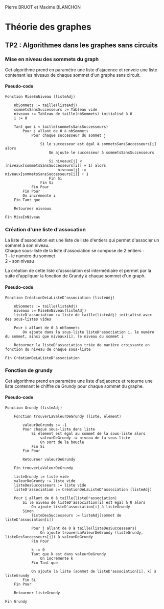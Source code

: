 Pierre BRUOT et Maxime BLANCHON
# Théorie des graphes 
## TP2 : Algorithmes dans les graphes sans circuits

### Mise en niveau des sommets du graph

Cet algorithme prend en paramètre une liste d'ajacence et renvoie une liste contenant les niveaux de chaque sommet d'un graphe sans circuit.

#### Pseudo-code

```
Fonction MiseEnNiveau (listeAdj)

    nbSommets := taille(listeAdj)
    sommetsSansSuccesseurs := Tableau vide
    niveaux := Tableau de taille(nbSommets) initialisé à 0
    i := 0

    Tant que i < taille(sommetsSansSuccesseurs)
        Pour j allant de 0 à nbSommets
            Pour chaque successeur du sommet j
                
                Si le successeur est égal à sommetsSansSuccesseurs[i] alors 
                    On ajoute le successeur à sommetsSansSuccesseurs

                    Si niveaux[j] < (niveaux[sommetsSansSuccesseurs[i]] + 1) alors
                        niveaux[j] := niveaux[sommetsSansSuccesseurs[i]] + 1
                    Fin Si              
                Fin Si
            Fin Pour
        Fin Pour
        On incrémente i
    Fin Tant que

    Retourner niveaux

Fin MiseEnNiveau
```

### Création d'une liste d'assocation

La liste d'association est une liste de liste d'entiers qui permet d'associer un sommet à son niveau. \
 Chaque sous-liste de la liste d'association se compose de 2 entiers : \
 1 - le numéro du sommet \
 2 - son niveau 
 
La création de cette liste d'association est intermédiaire et permet par la suite d'appliquer la fonction de Grundy à chaque sommet d'un graph.

#### Pseudo-code
```
Fonction CréationDeLaListeD'association (listeAdj) 
    
    nbSommets := taille(listeAdj)
    niveaux := MiseEnNiveau(listeAdj)
    listeD'association := liste de taille(listeAdj) initialisé avec des sous-listes vides

    Pour i allant de 0 à nbSommets
        On ajoute dans la sous-liste listeD'association i, le numéro du sommet, ainsi que niveaux[i], le niveau du sommet i

    Retourner la listeD'association triée de manière croissante en fonction du niveau de chaque sous-liste

Fin CréationDeLaListeD'association
```

### Fonction de grundy

Cet algorithme prend en paramètre une liste d'adjacence et retourne une liste contenant le chiffre de Grundy pour chaque sommet du graphe.

#### Pseudo-code

```
Fonction Grundy (listeAdj)
    
    Fonction trouverLaValeurDeGrundy (liste, élement)
        
        valeurDeGrundy := -1
        Pour chaque sous-liste dans liste
            Si élement est égal au sommet de la sous-liste alors
                valeurDeGrundy := niveau de la sous-liste
                On sort de la boucle
            Fin Si
        Fin Pour
        
        Retourner valeurDeGrundy

    Fin trouverLaValeurDeGrundy

    listeGrundy := liste vide
    valeurDeGrundy := liste vide
    listeDesSuccesseurs := liste vide
    listeD'association := CréationDeLaListeD'association (listeAdj)

    Pour i allant de 0 à taille(listeD'association)
        Si le niveau de listeD'association[i] est égal à 0 alors
            On ajoute listeD'association[i] à listeGrundy
        Sinon
            listeDesSuccesseurs := listeAdj[sommet de listeD'association[i]]

            Pour j allant de 0 à taille(listeDesSuccesseurs)
                On ajoute trouverLaValeurDeGrundy (listeGrundy, listeDesSuccesseurs[j]) à valeurDeGrundy
            Fin Pour

            k := 0
            Tant que k est dans valeurDeGrundy
                On incrémente k
            Fin Tant que

            On ajoute la liste [sommet de listeD'association[i], k] à listeGrundy 
        Fin Si
    Fin Pour

    Retourner listeGrundy

Fin Grundy
```
